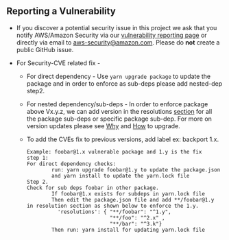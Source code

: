 ## Reporting a Vulnerability

- If you discover a potential security issue in this project we ask that you notify AWS/Amazon Security via our [vulnerability reporting page](http://aws.amazon.com/security/vulnerability-reporting/) or directly via email to aws-security@amazon.com. Please do **not** create a public GitHub issue.

- For Security-CVE related fix - 
    - For direct dependency - Use ```yarn upgrade package``` to update the package and in order to enforce as sub-deps please add nested-dep step2.

    - For nested dependency/sub-deps - In order to enforce package above Vx.y.z, we can add version in the resolutions [section](https://classic.yarnpkg.com/lang/en/docs/selective-version-resolutions/) for all the package sub-deps or specific package sub-dep. For more on version updates please see 
[Why](https://classic.yarnpkg.com/lang/en/docs/selective-version-resolutions/#toc-why-would-you-want-to-do-this) and [How](https://classic.yarnpkg.com/lang/en/docs/selective-version-resolutions/#toc-how-to-use-it) to upgrade.
    - To add the CVEs fix to previous versions, add label ex: backport 1.x. 
  
      ```
      Example: foobar@1.x vulnerable package and 1.y is the fix 
      step 1: 
      For direct dependency checks: 
              run: yarn upgrade foobar@1.y to update the package.json 
              and yarn install to update the yarn.lock file
      Step 2.
      Check for sub deps foobar in other package. 
              If foobar@1.x exists for subdeps in yarn.lock file
              Then edit the package.json file and add **/foobar@1.y in resolution section as shown below to enforce the 1.y.
                'resolutions': { "**/foobar": "^1.y", 
                                 "**/foo": "^2.x" ,
                                 "**/bar": "^3.k"}
              Then run: yarn install for updating yarn.lock file

    